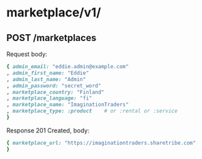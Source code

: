 
# marketplace/v1/

## POST /marketplaces

Request body:

```ruby
{ admin_email: "eddie.admin@example.com"
, admin_first_name: "Eddie"
, admin_last_name: "Admin"
, admin_password: "secret_word"
, marketplace_country: "Finland"
, marketplace_language: "fi"
, marketplace_name: "ImaginationTraders"
, marketplace_type: :product    # or :rental or :service
}
```

Response 201 Created, body:

```ruby
{ marketplace_url: "https://imaginationtraders.sharetribe.com"
}
```
